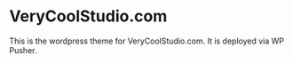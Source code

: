 VeryCoolStudio.com
===
This is the wordpress theme for VeryCoolStudio.com. It is deployed via WP Pusher.
